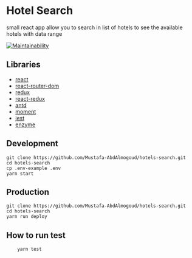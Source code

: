# Hotel Search
small react app allow you to search in list of hotels to see the available hotels with data range


[![Maintainability](https://api.codeclimate.com/v1/badges/b13cdbf5460205337332/maintainability)](https://codeclimate.com/github/Mustafa-AbdAlmogoud/hotels-search/maintainability)

## Libraries
* [react](https://github.com/facebook/react)
* [react-router-dom](https://github.com/ReactTraining/react-router)
* [redux](https://github.com/reactjs/redux)
* [react-redux](https://github.com/reactjs/redux)
* [antd](https://github.com/ant-design/ant-design)
* [moment](https://github.com/moment/moment)
* [jest](https://github.com/facebook/jest)
* [enzyme](https://github.com/airbnb/enzyme)

## Development
```
git clone https://github.com/Mustafa-AbdAlmogoud/hotels-search.git
cd hotels-search
cp .env-example .env
yarn start
```

## Production
```
git clone https://github.com/Mustafa-AbdAlmogoud/hotels-search.git
cd hotels-search
yarn run deploy
```

## How to run test
```
    yarn test
```